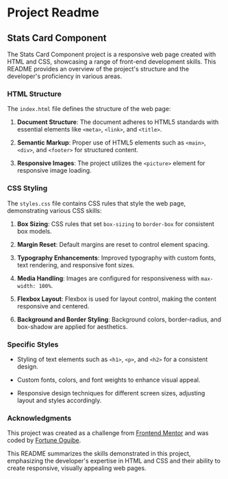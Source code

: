 # Project Readme

## Stats Card Component

The Stats Card Component project is a responsive web page created with HTML and CSS, showcasing a range of front-end development skills. This README provides an overview of the project's structure and the developer's proficiency in various areas.

### HTML Structure

The `index.html` file defines the structure of the web page:

1. **Document Structure**: The document adheres to HTML5 standards with essential elements like `<meta>`, `<link>`, and `<title>`.

2. **Semantic Markup**: Proper use of HTML5 elements such as `<main>`, `<div>`, and `<footer>` for structured content.

3. **Responsive Images**: The project utilizes the `<picture>` element for responsive image loading.

### CSS Styling

The `styles.css` file contains CSS rules that style the web page, demonstrating various CSS skills:

1. **Box Sizing**: CSS rules that set `box-sizing` to `border-box` for consistent box models.

2. **Margin Reset**: Default margins are reset to control element spacing.

3. **Typography Enhancements**: Improved typography with custom fonts, text rendering, and responsive font sizes.

4. **Media Handling**: Images are configured for responsiveness with `max-width: 100%`.

5. **Flexbox Layout**: Flexbox is used for layout control, making the content responsive and centered.

6. **Background and Border Styling**: Background colors, border-radius, and box-shadow are applied for aesthetics.

### Specific Styles

- Styling of text elements such as `<h1>`, `<p>`, and `<h2>` for a consistent design.

- Custom fonts, colors, and font weights to enhance visual appeal.

- Responsive design techniques for different screen sizes, adjusting layout and styles accordingly.

### Acknowledgments

This project was created as a challenge from [Frontend Mentor](https://www.frontendmentor.io/solutions/stats-card-component-UTTySxOrvf) and was coded by [Fortune Oguibe](https://github.com/foguibe).

This README summarizes the skills demonstrated in this project, emphasizing the developer's expertise in HTML and CSS and their ability to create responsive, visually appealing web pages.
